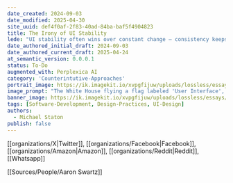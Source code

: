 ```yaml
---
date_created: 2024-09-03
date_modified: 2025-04-30
site_uuid: def4f0af-2f83-40ad-84ba-baf5f4904823
title: The Irony of UI Stability
lede: "UI stability often wins over constant change — consistency keeps users loyal."
date_authored_initial_draft: 2024-09-03
date_authored_current_draft: 2025-04-24
at_semantic_version: 0.0.0.1
status: To-Do
augmented_with: Perplexica AI
category: 'Counterintutive-Approaches'
portrait_image: https://ik.imagekit.io/xvpgfijuw/uploads/lossless/essays/2025-05-04_portraitimage_The-Irony-of-UI-Stability_410acf60-00c2-4d68-b61d-7eef6001972c_IyKpnTXDMZ.jpg
image_prompt: "The White House flying a flag labeled 'User Interface', symbolizing the authority and stability of enduring UI design. The mood is iconic, institutional, and subtly humorous."
banner_image: https://ik.imagekit.io/xvpgfijuw/uploads/lossless/essays/2025-05-04_bannerimage_The-Irony-of-UI-Stability_f6f04203-502a-4768-bbbd-b55859ba4178_3URG5i33q.jpg
tags: [Software-Development, Design-Practices, UI-Design]
authors: 
  - Michael Staton
publish: false
---
```


[[organizations/X|Twitter]], [[organizations/Facebook|Facebook]], [[organizations/Amazon|Amazon]], [[organizations/Reddit|Reddit]], [[Whatsapp]]

[[Sources/People/Aaron Swartz]]

